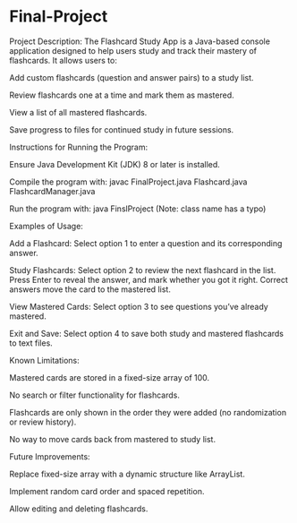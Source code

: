 # Final-Project
Project Description:
The Flashcard Study App is a Java-based console application designed to help users study and track their mastery of flashcards. It allows users to:

Add custom flashcards (question and answer pairs) to a study list.

Review flashcards one at a time and mark them as mastered.

View a list of all mastered flashcards.

Save progress to files for continued study in future sessions.

Instructions for Running the Program:

Ensure Java Development Kit (JDK) 8 or later is installed.

Compile the program with:
javac FinalProject.java Flashcard.java FlashcardManager.java

Run the program with:
java FinslProject (Note: class name has a typo)

Examples of Usage:

Add a Flashcard:
Select option 1 to enter a question and its corresponding answer.

Study Flashcards:
Select option 2 to review the next flashcard in the list.
Press Enter to reveal the answer, and mark whether you got it right.
Correct answers move the card to the mastered list.

View Mastered Cards:
Select option 3 to see questions you’ve already mastered.

Exit and Save:
Select option 4 to save both study and mastered flashcards to text files.

Known Limitations:

Mastered cards are stored in a fixed-size array of 100.

No search or filter functionality for flashcards.

Flashcards are only shown in the order they were added (no randomization or review history).

No way to move cards back from mastered to study list.

Future Improvements:

Replace fixed-size array with a dynamic structure like ArrayList.

Implement random card order and spaced repetition.

Allow editing and deleting flashcards.
